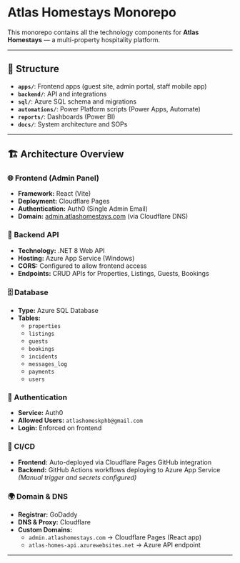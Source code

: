 # Atlas Homestays Monorepo

This monorepo contains all the technology components for **Atlas Homestays** — a multi-property hospitality platform.

---

## 📁 Structure

- **`apps/`**: Frontend apps (guest site, admin portal, staff mobile app)
- **`backend/`**: API and integrations
- **`sql/`**: Azure SQL schema and migrations
- **`automations/`**: Power Platform scripts (Power Apps, Automate)
- **`reports/`**: Dashboards (Power BI)
- **`docs/`**: System architecture and SOPs

---

## 🏗️ Architecture Overview

### 🌐 Frontend (Admin Panel)
- **Framework:** React (Vite)
- **Deployment:** Cloudflare Pages
- **Authentication:** Auth0 (Single Admin Email)
- **Domain:** [admin.atlashomestays.com](https://admin.atlashomestays.com) (via Cloudflare DNS)

### 🔄 Backend API
- **Technology:** .NET 8 Web API
- **Hosting:** Azure App Service (Windows)
- **CORS:** Configured to allow frontend access
- **Endpoints:** CRUD APIs for Properties, Listings, Guests, Bookings

### 🗄️ Database
- **Type:** Azure SQL Database
- **Tables:**  
  - `properties`  
  - `listings`  
  - `guests`  
  - `bookings`  
  - `incidents`  
  - `messages_log`  
  - `payments`  
  - `users`

### 🔐 Authentication
- **Service:** Auth0
- **Allowed Users:** `atlashomeskphb@gmail.com`
- **Login:** Enforced on frontend

### 🔁 CI/CD
- **Frontend:** Auto-deployed via Cloudflare Pages GitHub integration
- **Backend:** GitHub Actions workflows deploying to Azure App Service  
  _(Manual trigger and secrets configured)_

### 🌍 Domain & DNS
- **Registrar:** GoDaddy
- **DNS & Proxy:** Cloudflare
- **Custom Domains:**
  - `admin.atlashomestays.com` → Cloudflare Pages (React app)
  - `atlas-homes-api.azurewebsites.net` → Azure API endpoint

---